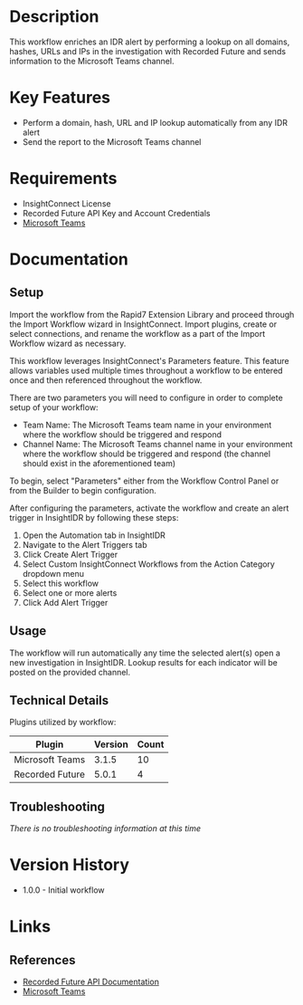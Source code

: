 # Description

This workflow enriches an IDR alert by performing a lookup on all domains, hashes, URLs and IPs in the investigation with Recorded Future and sends information to the Microsoft Teams channel.

# Key Features

* Perform a domain, hash, URL and IP lookup automatically from any IDR alert
* Send the report to the Microsoft Teams channel

# Requirements

* InsightConnect License
* Recorded Future API Key and Account Credentials
* [Microsoft Teams](https://insightconnect.help.rapid7.com/docs/microsoft-teams)

# Documentation

## Setup

Import the workflow from the Rapid7 Extension Library and proceed through the Import Workflow wizard in InsightConnect. Import plugins, create or select connections, and rename the workflow as a part of the Import Workflow wizard as necessary.

This workflow leverages InsightConnect's Parameters feature. This feature allows variables used multiple times throughout a workflow to be entered once and then referenced throughout the workflow.

There are two parameters you will need to configure in order to complete setup of your workflow:

* Team Name: The Microsoft Teams team name in your environment where the workflow should be triggered and respond
* Channel Name: The Microsoft Teams channel name in your environment where the workflow should be triggered and respond (the channel should exist in the aforementioned team)

To begin, select "Parameters" either from the Workflow Control Panel or from the Builder to begin configuration.

After configuring the parameters, activate the workflow and create an alert trigger in InsightIDR by following these steps:

1. Open the Automation tab in InsightIDR 
2. Navigate to the Alert Triggers tab 
3. Click Create Alert Trigger 
4. Select Custom InsightConnect Workflows from the Action Category dropdown menu 
5. Select this workflow 
6. Select one or more alerts
7. Click Add Alert Trigger

## Usage

The workflow will run automatically any time the selected alert(s) open a new investigation in InsightIDR. Lookup results for each indicator will be posted on the provided channel.

## Technical Details

Plugins utilized by workflow:

|Plugin|Version|Count|
|----|----|--------|
|Microsoft Teams|3.1.5|10|
|Recorded Future|5.0.1|4|

## Troubleshooting

_There is no troubleshooting information at this time_

# Version History

* 1.0.0 - Initial workflow

# Links

## References

* [Recorded Future API Documentation](https://support.recordedfuture.com/hc/en-us/categories/115000803507-Raw-API)
* [Microsoft Teams](https://teams.microsoft.com)
